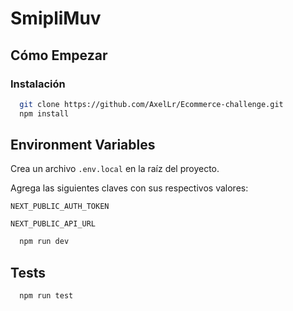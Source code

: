 # SmipliMuv

## Cómo Empezar

### Instalación

```bash
  git clone https://github.com/AxelLr/Ecommerce-challenge.git
  npm install
```

## Environment Variables

Crea un archivo `.env.local` en la raíz del proyecto.

Agrega las siguientes claves con sus respectivos valores:

`NEXT_PUBLIC_AUTH_TOKEN`

`NEXT_PUBLIC_API_URL`

```bash
  npm run dev
```
## Tests 

```bash
  npm run test
```

